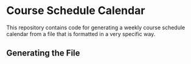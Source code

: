 # Course Schedule Calendar

This repository contains code for generating a weekly course schedule calendar from a file that is formatted in a very specific way.

## Generating the File
